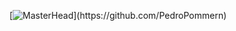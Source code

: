 [![MasterHead]([https://pixy.org/src2/578/5787631.jpg](https://imagehost9.online-image-editor.com/oie_upload/images/250334001Aq9/YVU8uESkUsri.png))](https://github.com/PedroPommern)

